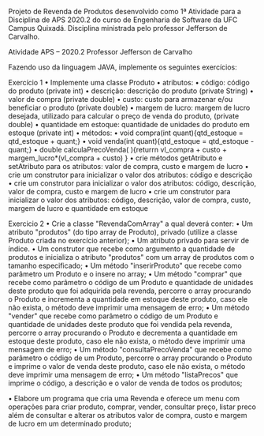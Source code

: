 Projeto de Revenda de Produtos desenvolvido como 1ª Atividade para a Disciplina de APS 2020.2 do curso de Engenharia de Software da UFC Campus Quixadá.
Disciplina ministrada pelo professor Jefferson de Carvalho.

Atividade APS – 2020.2
Professor Jefferson de Carvalho

Fazendo uso da linguagem JAVA, implemente os seguintes exercícios:

Exercício 1
• Implemente uma classe Produto
    • atributos:
        • código: código do produto (private int)
        • descrição: descrição do produto (private String)
        • valor de compra (private double)
        • custo: custo para armazenar e/ou beneficiar o produto (private double)
        • margem de lucro: margem de lucro desejada, utilizado para calcular o preço de venda do produto,
        (private double)
        • quantidade em estoque: quantidade de unidades do produto em estoque (private int)
    • métodos:
        • void compra(int quant){qtd_estoque = qtd_estoque + quant;}
        • void venda(int quant){qtd_estoque = qtd_estoque - quant;}
        • double calculaPrecoVenda( ){returrn vl_compra + custo + margem_lucro*(vl_compra + custo) }
        • crie métodos getAtributo e setAtributo para os atributos: valor de compra, custo e margem de lucro
        • crie um construtor para inicializar o valor dos atributos: código e descrição
        • crie um construtor para inicializar o valor dos atributos: código, descrição, valor de compra, custo e
        margem de lucro
        • crie um construtor para inicializar o valor dos atributos: código, descrição, valor de compra, custo,
        margem de lucro e quantidade em estoque
        
Exercicio 2
• Crie a classe "RevendaComArray" a qual deverá conter:
    • Um atributo "produtos" (do tipo array de Produto), privado (utilize a classe Produto criada no exercício anterior);
    • Um atributo privado para servir de índice.
    • Um construtor que recebe como argumento a quantidade de produtos e inicializa o atributo "produtos" com um
    array de produtos com o tamanho especificado;
    • Um método "inserirProduto" que recebe como parâmetro um Produto e o insere no array;
    • Um método "comprar" que recebe como parâmetro o código de um Produto e quantidade de unidades deste
    produto que foi adquirida pela revenda, percorre o array procurando o Produto e incrementa a quantidade em
    estoque deste produto, caso ele não exista, o método deve imprimir uma mensagem de erro;
    • Um método "vender" que recebe como parâmetro o código de um Produto e quantidade de unidades deste
    produto que foi vendida pela revenda, percorre o array procurando o Produto e decrementa a quantidade em
    estoque deste produto, caso ele não exista, o método deve imprimir uma mensagem de erro;
    • Um método "consultaPrecoVenda" que recebe como parâmetro o código de um Produto, percorre o array
    procurando o Produto e imprime o valor de venda deste produto, caso ele não exista, o método deve imprimir
    uma mensagem de erro;
    • Um método "listaPrecos" que imprime o código, a descrição e o valor de venda de todos os produtos;
    
• Elabore um programa que cria uma Revenda e oferece um menu com operações para criar produto, comprar, vender, consultar preço, listar preco além de consultar e alterar os atributos valor de compra, custo e margem de lucro em um determinado produto;
